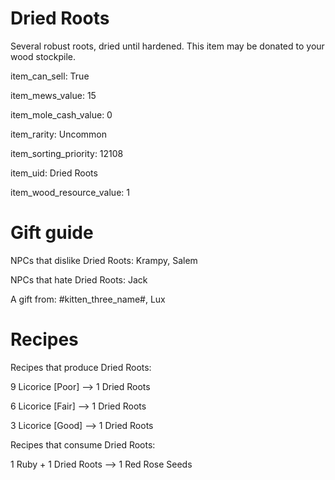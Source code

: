 # Dried Roots

Several robust roots, dried until hardened. This item may be donated to your wood stockpile.

item_can_sell: True

item_mews_value: 15

item_mole_cash_value: 0

item_rarity: Uncommon

item_sorting_priority: 12108

item_uid: Dried Roots

item_wood_resource_value: 1

# Gift guide

NPCs that dislike Dried Roots: Krampy, Salem

NPCs that hate Dried Roots: Jack

A gift from: #kitten_three_name#, Lux

# Recipes

Recipes that produce Dried Roots:

9 Licorice [Poor] --> 1 Dried Roots

6 Licorice [Fair] --> 1 Dried Roots

3 Licorice [Good] --> 1 Dried Roots

Recipes that consume Dried Roots:

1 Ruby + 1 Dried Roots --> 1 Red Rose Seeds